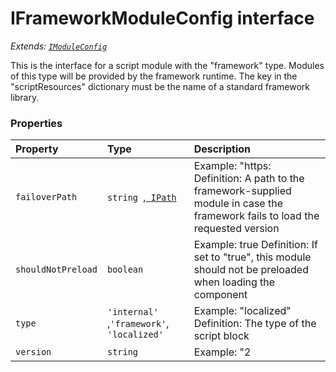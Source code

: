 # IFrameworkModuleConfig interface

_Extends: [`IModuleConfig`](imoduleconfig.md)_



 
This is the interface for a script module with the "framework" type. Modules of this type will be provided by the 
framework runtime. The key in the "scriptResources" dictionary must be the name of a standard framework library. 





### Properties

| Property	   | Type	| Description|
|:-------------|:-------|:-----------|
|`failoverPath`      | `string `,[` IPath`](ipath.md) | Example: "https:  Definition: A path to the framework-supplied module in case the framework fails to load the requested version |
|`shouldNotPreload`      | `boolean` | Example: true  Definition: If set to "true", this module should not be preloaded when loading the component |
|`type`      | `'internal' `,` 'framework' `,` 'localized'` | Example: "localized"  Definition: The type of the script block |
|`version`      | `string` | Example: "2 |





